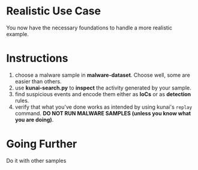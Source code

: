 # Realistic Use Case 

You now have the necessary foundations to handle a more realistic example.

# Instructions

1. choose a malware sample in **malware-dataset**. Choose well, some are easier than others.
2. use **kunai-search.py** to **inspect** the activity generated by your sample.
3. find suspicious events and encode them either as **IoCs** or as **detection** rules.
4. verify that what you've done works as intended by using kunai's `replay` command. **DO NOT RUN MALWARE SAMPLES (unless you know what you are doing)**.

# Going Further

Do it with other samples